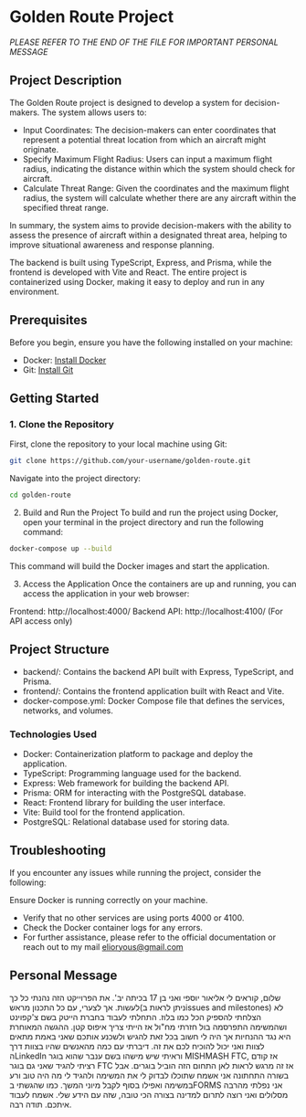# Golden Route Project
*PLEASE REFER TO THE END OF THE FILE FOR IMPORTANT PERSONAL MESSAGE* 

## Project Description

The Golden Route project is designed to develop a system for decision-makers. The system allows users to:

- Input Coordinates: The decision-makers can enter coordinates that represent a potential threat location from which an aircraft might originate.
- Specify Maximum Flight Radius: Users can input a maximum flight radius, indicating the distance within which the system should check for aircraft.
- Calculate Threat Range: Given the coordinates and the maximum flight radius, the system will calculate whether there are any aircraft within the specified threat range.

In summary, the system aims to provide decision-makers with the ability to assess the presence of aircraft within a designated threat area, helping to improve situational awareness and response planning.

The backend is built using TypeScript, Express, and Prisma, while the frontend is developed with Vite and React. The entire project is containerized using Docker, making it easy to deploy and run in any environment.

## Prerequisites

Before you begin, ensure you have the following installed on your machine:

- Docker: [Install Docker](https://docs.docker.com/get-docker/)
- Git: [Install Git](https://git-scm.com/book/en/v2/Getting-Started-Installing-Git)

## Getting Started

### 1. Clone the Repository

First, clone the repository to your local machine using Git:

```bash
git clone https://github.com/your-username/golden-route.git
```

Navigate into the project directory:

```bash
cd golden-route
```

2. Build and Run the Project
To build and run the project using Docker, open your terminal in the project directory and run the following command:

```bash
docker-compose up --build
```
This command will build the Docker images and start the application.

3. Access the Application
Once the containers are up and running, you can access the application in your web browser:

Frontend: http://localhost:4000/
Backend API: http://localhost:4100/ (For API access only)

## Project Structure
- backend/: Contains the backend API built with Express, TypeScript, and Prisma.
- frontend/: Contains the frontend application built with React and Vite.
- docker-compose.yml: Docker Compose file that defines the services, networks, and volumes.

### Technologies Used
- Docker: Containerization platform to package and deploy the application.
- TypeScript: Programming language used for the backend.
- Express: Web framework for building the backend API.
- Prisma: ORM for interacting with the PostgreSQL database.
- React: Frontend library for building the user interface.
- Vite: Build tool for the frontend application.
- PostgreSQL: Relational database used for storing data.

## Troubleshooting
If you encounter any issues while running the project, consider the following:

Ensure Docker is running correctly on your machine.
- Verify that no other services are using ports 4000 or 4100.
- Check the Docker container logs for any errors.
- For further assistance, please refer to the official documentation or reach out to my mail elioryous@gmail.com

## Personal Message
שלום, קוראים לי אליאור יוספי ואני בן 17 בכיתה יב'. את הפרוייקט הזה נהנתי כל כך לעשות. אך לצערי, עם כל התכנון מראש(ניתן לראות בissues and milestones) לא הצלחתי להספיק הכל כמו בלוז. התחלתי לעבוד בחברת הייטק בשם צ'קפוינט ושהמשימה התפרסמה בול חזרתי מח"ול אז הייתי צריך איפוס קטן. ההגשה המאוחרת היא נגד ההנחיות אך היה לי חשוב בכל זאת להגיש ולשכנע אותכם שאני באמת מתאים לצוות ואני יכול להוכיח לכם את זה. דיברתי עם כמה מהאנשים שהיו בצוות דרך הLinkedIn וראיתי שיש מישהו בשם ענבר שהוא בוגר MISHMASH FTC, אז קודם רציתי להגיד שאני גם בוגר FTC אז זה מרגש לראות לאן התחום הזה הוביל בוגרים. אבל בשורה התחתונה אני אשמח שתוכלו לבדוק לי את המשימה ולהגיד לי מה היה טוב ורע במשימה ואפילו בסוף לקבל מיוני המשך. כמו שהגשתי בFORMS אני נפלתי מהרבה מסלולים ואני רוצה לתרום למדינה בצורה הכי טובה, שזה עם הידע שלי. אשמח לעבוד איתכם. תודה רבה.
